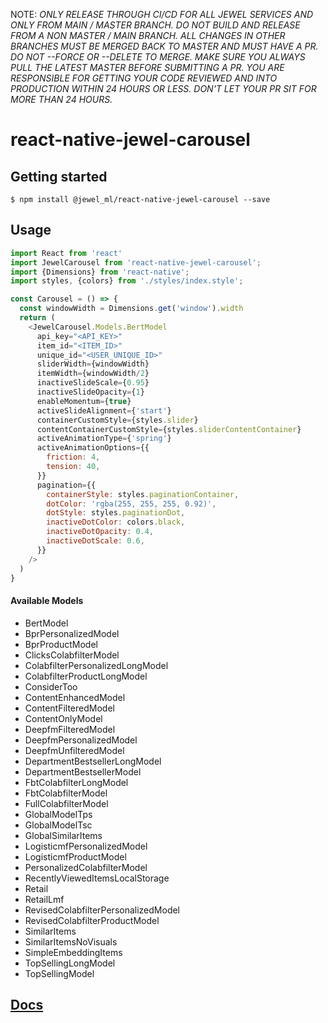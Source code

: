 NOTE: 
*ONLY RELEASE THROUGH CI/CD FOR ALL JEWEL SERVICES AND ONLY FROM MAIN / MASTER BRANCH. DO NOT BUILD AND RELEASE FROM A NON MASTER / MAIN BRANCH. ALL CHANGES IN OTHER BRANCHES MUST BE MERGED BACK TO MASTER AND MUST HAVE A PR. DO NOT --FORCE OR --DELETE TO MERGE. MAKE SURE YOU ALWAYS PULL THE LATEST MASTER BEFORE SUBMITTING A PR. YOU ARE RESPONSIBLE FOR GETTING YOUR CODE REVIEWED AND INTO PRODUCTION WITHIN 24 HOURS OR LESS. DON'T LET YOUR PR SIT FOR MORE THAN 24 HOURS.*

# react-native-jewel-carousel

## Getting started

`$ npm install @jewel_ml/react-native-jewel-carousel --save`

## Usage
```javascript
import React from 'react'
import JewelCarousel from 'react-native-jewel-carousel';
import {Dimensions} from 'react-native';
import styles, {colors} from './styles/index.style';

const Carousel = () => {
  const windowWidth = Dimensions.get('window').width
  return (
    <JewelCarousel.Models.BertModel
      api_key="<API_KEY>"
      item_id="<ITEM_ID>"
      unique_id="<USER_UNIQUE_ID>"
      sliderWidth={windowWidth}
      itemWidth={windowWidth/2}
      inactiveSlideScale={0.95}
      inactiveSlideOpacity={1}
      enableMomentum={true}
      activeSlideAlignment={'start'}
      containerCustomStyle={styles.slider}
      contentContainerCustomStyle={styles.sliderContentContainer}
      activeAnimationType={'spring'}
      activeAnimationOptions={{
        friction: 4,
        tension: 40,
      }}
      pagination={{
        containerStyle: styles.paginationContainer,
        dotColor: 'rgba(255, 255, 255, 0.92)',
        dotStyle: styles.paginationDot,
        inactiveDotColor: colors.black,
        inactiveDotOpacity: 0.4,
        inactiveDotScale: 0.6,
      }}
    />
  )
}
```

#### Available Models

* BertModel
* BprPersonalizedModel
* BprProductModel
* ClicksColabfilterModel
* ColabfilterPersonalizedLongModel
* ColabfilterProductLongModel
* ConsiderToo
* ContentEnhancedModel
* ContentFilteredModel
* ContentOnlyModel
* DeepfmFilteredModel
* DeepfmPersonalizedModel
* DeepfmUnfilteredModel
* DepartmentBestsellerLongModel
* DepartmentBestsellerModel
* FbtColabfilterLongModel
* FbtColabfilterModel
* FullColabfilterModel
* GlobalModelTps
* GlobalModelTsc
* GlobalSimilarItems
* LogisticmfPersonalizedModel
* LogisticmfProductModel
* PersonalizedColabfilterModel
* RecentlyViewedItemsLocalStorage
* Retail
* RetailLmf
* RevisedColabfilterPersonalizedModel
* RevisedColabfilterProductModel
* SimilarItems
* SimilarItemsNoVisuals
* SimpleEmbeddingItems
* TopSellingLongModel
* TopSellingModel

## [Docs](./docs/API.md)
